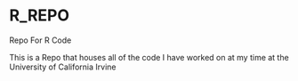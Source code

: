 # R_REPO
Repo For R Code

This is a Repo that houses all of the code I have worked on at my time at the University of California Irvine
